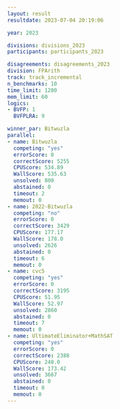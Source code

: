 ```yaml
---
layout: result
resultdate: 2023-07-04 20:19:06

year: 2023

divisions: divisions_2023
participants: participants_2023

disagreements: disagreements_2023
division: FPArith
track: track_incremental
n_benchmarks: 10
time_limit: 1200
mem_limit: 60
logics:
- BVFP: 1
  BVFPLRA: 9

winner_par: Bitwuzla
parallel:
- name: Bitwuzla
  competing: "yes"
  errorScore: 0
  correctScore: 5255
  CPUScore: 534.89
  WallScore: 535.63
  unsolved: 800
  abstained: 0
  timeout: 2
  memout: 0
- name: 2022-Bitwuzla
  competing: "no"
  errorScore: 0
  correctScore: 3429
  CPUScore: 177.17
  WallScore: 178.0
  unsolved: 2626
  abstained: 0
  timeout: 6
  memout: 0
- name: cvc5
  competing: "yes"
  errorScore: 0
  correctScore: 3195
  CPUScore: 51.95
  WallScore: 52.97
  unsolved: 2860
  abstained: 0
  timeout: 7
  memout: 0
- name: UltimateEliminator+MathSAT
  competing: "yes"
  errorScore: 0
  correctScore: 2388
  CPUScore: 240.0
  WallScore: 173.42
  unsolved: 3667
  abstained: 0
  timeout: 0
  memout: 0
---
```

